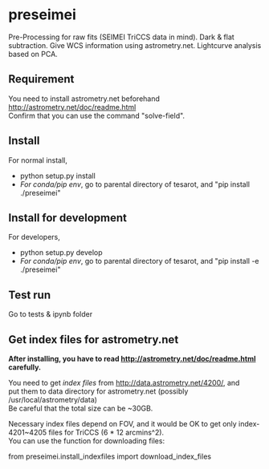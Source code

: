 # preseimei
Pre-Processing for raw fits (SEIMEI TriCCS data in mind). Dark & flat subtraction. Give WCS information using astrometry.net. Lightcurve analysis based on PCA. 

## Requirement 
You need to install astrometry.net beforehand http://astrometry.net/doc/readme.html  
Confirm that you can use the command "solve-field". 

## Install 
For normal install, 
* python setup.py install
* *For conda/pip env*, go to parental directory of tesarot, and "pip install ./preseimei"

## Install for development
For developers, 

* python setup.py develop
*  *For conda/pip env*, go to parental directory of tesarot, and "pip install -e ./preseimei"

## Test run
Go to tests & ipynb folder


## Get index files for astrometry.net
**After installing, you have to read http://astrometry.net/doc/readme.html carefully.**  

You need to get *index files* from http://data.astrometry.net/4200/, and  
put them to data directory for astrometry.net (possibly /usr/local/astrometry/data)  
Be careful that the total size can be ~30GB. 

Necessary index files depend on FOV, and it would be OK to get only index-4201~4205 files for TriCCS (6 * 12 arcmins^2).  
You can use the function for downloading files:  

from preseimei.install_indexfiles import download_index_files

